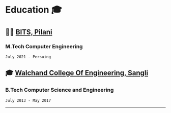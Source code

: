 # Education 🎓 

## 🧑‍🎓 [BITS, Pilani](https://bits-pilani-wilp.ac.in/m-tech/software-engineering.php)
### M.Tech Computer Engineering
`July 2021 - Persuing`

## 🎓 [Walchand College Of Engineering, Sangli](http://www.walchandsangli.ac.in/)
### B.Tech Computer Science and Engineering
`July 2013 - May 2017`

---